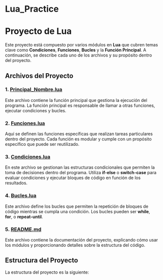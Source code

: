 # Lua_Practice
# Proyecto de Lua

Este proyecto está compuesto por varios módulos en **Lua** que cubren temas clave como **Condiciones**, **Funciones**, **Bucles** y la **Función Principal**. A continuación, se describe cada uno de los archivos y su propósito dentro del proyecto.

## Archivos del Proyecto

### 1. [Principal_Nombre.lua](Aprendizaje_comandos\Principal_Nombre.lua)
Este archivo contiene la función principal que gestiona la ejecución del programa. La función principal es responsable de llamar a otras funciones, ejecutar condiciones y bucles.

### 2. [Funciones.lua](Aprendizaje_comandos\Funciones.lua)
Aquí se definen las funciones específicas que realizan tareas particulares dentro del proyecto. Cada función es modular y cumple con un propósito específico que puede ser reutilizado.

### 3. [Condiciones.lua](Aprendizaje_comandos\Condiciones.lua)
En este archivo se gestionan las estructuras condicionales que permiten la toma de decisiones dentro del programa. Utiliza **if-else** o **switch-case** para evaluar condiciones y ejecutar bloques de código en función de los resultados.

### 4. [Bucles.lua](Aprendizaje_comandos\Bucles.lua)
Este archivo define los bucles que permiten la repetición de bloques de código mientras se cumpla una condición. Los bucles pueden ser **while**, **for**, o **repeat-until**.

### 5. [README.md](README.md)
Este archivo contiene la documentación del proyecto, explicando cómo usar los módulos y proporcionando detalles sobre la estructura del código.

## Estructura del Proyecto

La estructura del proyecto es la siguiente:

